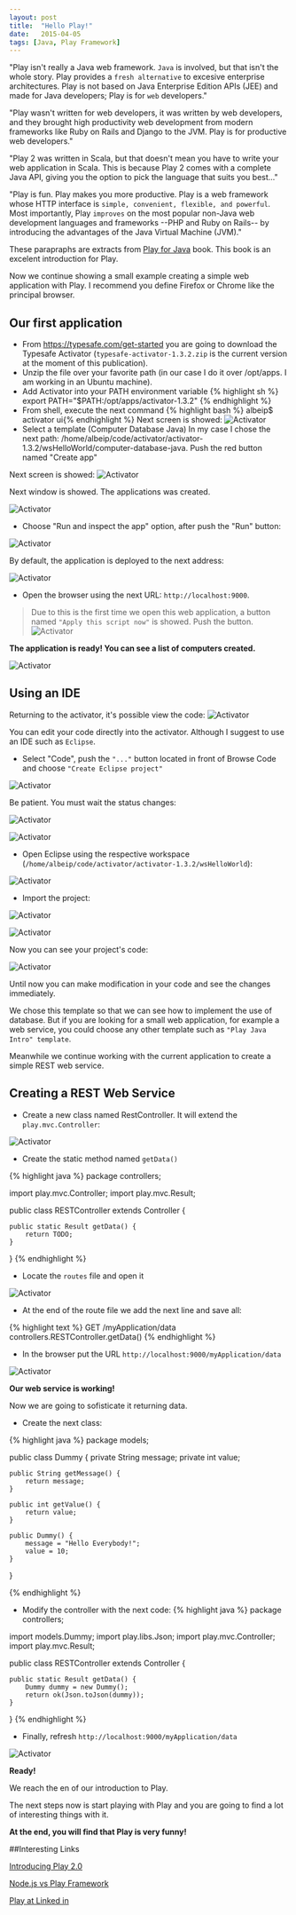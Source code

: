 ```yaml
---
layout: post
title:  "Hello Play!"
date:   2015-04-05
tags: [Java, Play Framework]
---
```

"Play isn't really a Java web framework. `Java` is involved, but that isn't the whole story. Play provides a `fresh alternative` to excesive enterprise architectures. Play is not based on Java Enterprise Edition APIs (JEE) and made for Java developers; Play is for `web` developers."

"Play wasn't written for web developers, it was written by web developers, and they brought high productivity web development from modern frameworks like Ruby on Rails and Django to the JVM. Play is for productive web developers."

"Play 2 was written in Scala, but that doesn't mean you have to write your web application in Scala. This is because Play 2 comes with a complete Java API, giving you the option to pick the language that suits you best..."

"Play is fun. Play makes you more productive. Play is a web framework whose HTTP interface is `simple, convenient, flexible, and powerful`. Most importantly, Play `improves` on the most popular non-Java web development languages and frameworks --PHP and Ruby on Rails-- by introducing the advantages of the Java Virtual Machine (JVM)."

These parapraphs are extracts from [Play for Java][1] book. This book is an excelent introduction for Play.

Now we continue showing a small example creating a simple web application with Play. I recommend you define Firefox or Chrome like the principal browser.

Our first application
---------------------

* From <https://typesafe.com/get-started> you are going to download the Typesafe Activator (`typesafe-activator-1.3.2.zip` is the current version at the moment of this publication).
* Unzip the file over your favorite path (in our case I do it over /opt/apps. I am working in an Ubuntu machine).
* Add Activator into your PATH environment variable
    {% highlight sh %}
export PATH="$PATH:/opt/apps/activator-1.3.2"
    {% endhighlight %}
* From shell, execute the next command
   {% highlight bash %} albeip$ activator ui{% endhighlight %}
Next screen is showed: ![Activator]({{site.url}}/assets/2015-04-05/activator01.png) 
* Select a template (Computer Database Java)
In my case I chose the next path: /home/albeip/code/activator/activator-1.3.2/wsHelloWorld/computer-database-java. Push the red button named "Create app"

Next screen is showed: ![Activator]({{site.url}}/assets/2015-04-05/activator02.png) 

Next window is showed. The applications was created.

![Activator]({{site.url}}/assets/2015-04-05/activator03.png)

* Choose "Run and inspect the app" option, after push the "Run" button:

![Activator]({{site.url}}/assets/2015-04-05/activator04.png)

By default, the application is deployed to the next address: 

![Activator]({{site.url}}/assets/2015-04-05/activator05.png)

* Open the browser using the next URL: `http://localhost:9000`.

> Due to this is the first time we open this web application, a button named `"Apply this script now"` is showed. Push the button.
![Activator]({{site.url}}/assets/2015-04-05/activator06.png)

__The application is ready! You can see a list of computers created.__

![Activator]({{site.url}}/assets/2015-04-05/activator07.png)

Using an IDE
------------

Returning to the activator, it's possible view the code:
![Activator]({{site.url}}/assets/2015-04-05/activator08.png)

You can edit your code directly into the activator. Although I suggest to use an IDE such as `Eclipse`.

* Select "Code", push the `"..."` button located in front of Browse Code and choose `"Create Eclipse project"`

![Activator]({{site.url}}/assets/2015-04-05/activator09.png)

Be patient. You must wait the status changes:

![Activator]({{site.url}}/assets/2015-04-05/activator10.png)

![Activator]({{site.url}}/assets/2015-04-05/activator11.png)

* Open Eclipse using the respective workspace (`/home/albeip/code/activator/activator-1.3.2/wsHelloWorld`):

![Activator]({{site.url}}/assets/2015-04-05/activator12.png)

* Import the project:

![Activator]({{site.url}}/assets/2015-04-05/activator13.png)

![Activator]({{site.url}}/assets/2015-04-05/activator14.png)

Now you can see your project's code:

![Activator]({{site.url}}/assets/2015-04-05/activator15.png)

Until now you can make modification in your code and see the changes immediately.

We chose this template so that we can see how to implement the use of database. But if you are looking for a small web application, for example a web service, you could choose any other template such as `"Play Java Intro" template`.

Meanwhile we continue working with the current application to create a simple REST web service.

Creating a REST Web Service
---------------------------

* Create a new class named RestController. It will extend the `play.mvc.Controller`:

![Activator]({{site.url}}/assets/2015-04-05/activator16.png)

* Create the static method named `getData()`

{% highlight java %}
package controllers;

import play.mvc.Controller;
import play.mvc.Result;

public class RESTController extends Controller {
	
	public static Result getData() {
		return TODO;
	}
}
{% endhighlight %}

* Locate the `routes` file and open it

![Activator]({{site.url}}/assets/2015-04-05/activator17.png)

* At the end of the route  file we add the next line and save all:

{% highlight text %}
GET /myApplication/data  controllers.RESTController.getData()
{% endhighlight %}

* In the browser put the URL `http://localhost:9000/myApplication/data`

![Activator]({{site.url}}/assets/2015-04-05/activator18.png)

__Our web service is working!__

Now we are going to sofisticate it returning data.

* Create the next class:

{% highlight java %}
package models;

public class Dummy {
	private String message;
	private int value;
	
	public String getMessage() {
		return message;
	}

	public int getValue() {
		return value;
	}

	public Dummy() {
		message = "Hello Everybody!";
		value = 10;
	}
}

{% endhighlight %}


* Modify the controller with the next code:
{% highlight java %}
package controllers;

import models.Dummy;
import play.libs.Json;
import play.mvc.Controller;
import play.mvc.Result;

public class RESTController extends Controller {
	
	public static Result getData() {
		Dummy dummy = new Dummy(); 
		return ok(Json.toJson(dummy));
	}
}
{% endhighlight %}

* Finally, refresh `http://localhost:9000/myApplication/data`

![Activator]({{site.url}}/assets/2015-04-05/activator19.png)


__Ready!__


We reach the en of our introduction to Play.

The next steps now is start playing with Play and you are going to find a lot of interesting things with it.

__At the end, you will find that Play is very funny!__

##Interesting Links

[Introducing Play 2.0][3]

[Node.js vs Play Framework][4]

[Play at Linked in][5]


[1]: http://www.amazon.com/gp/product/1617290904/ref=as_li_tl?ie=UTF8&camp=1789&creative=9325&creativeASIN=1617290904&linkCode=as2&tag=wwwalbeviacom-20&linkId=OVKL7ZGQCY5VPVCO
[2]: https://typesafe.com/get-started
[3]: https://www.playframework.com/documentation/2.0/Philosophy
[4]: http://es.slideshare.net/brikis98/nodejs-vs-play-framework
[5]: http://es.slideshare.net/brikis98/the-play-framework-at-linkedin?related=1
[jekyll]:          http://jekyllrb.com
[jekyll-gh]:       https://github.com/jekyll/jekyll
[jekyll-help]:     https://github.com/jekyll/jekyll-help

